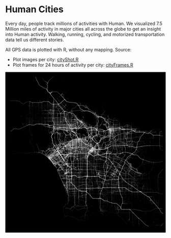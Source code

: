 # Human Cities
Every day, people track millions of activities with Human. We visualized 7.5 Million miles of activity in major cities all across the globe to get an insight into Human activity. Walking, running, cycling, and motorized transportation data tell us different stories.

All GPS data is plotted with R, without any mapping. Source:

* Plot images per city: [cityShot.R](cityShot.R)
* Plot frames for 24 hours of activity per city: [cityFrames.R](cityFrames.R)

![Los Angeles: Motorized Transport](output/losangeles-mode1-opacity0025.png "Los Angeles: Motorized Transport")
